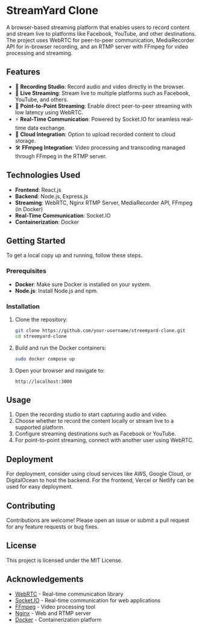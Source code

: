 # StreamYard Clone

A browser-based streaming platform that enables users to record content and stream live to platforms like Facebook, YouTube, and other destinations. The project uses WebRTC for peer-to-peer communication, MediaRecorder API for in-browser recording, and an RTMP server with FFmpeg for video processing and streaming.

## Features

- 🎥 **Recording Studio**: Record audio and video directly in the browser.
- 📡 **Live Streaming**: Stream live to multiple platforms such as Facebook, YouTube, and others.
- 🔄 **Point-to-Point Streaming**: Enable direct peer-to-peer streaming with low latency using WebRTC.
- ⚡ **Real-Time Communication**: Powered by Socket.IO for seamless real-time data exchange.
- 📁 **Cloud Integration**: Option to upload recorded content to cloud storage.
- 🛠️ **FFmpeg Integration**: Video processing and transcoding managed through FFmpeg in the RTMP server.

## Technologies Used

- **Frontend**: React.js
- **Backend**: Node.js, Express.js
- **Streaming**: WebRTC, Nginx RTMP Server, MediaRecorder API, FFmpeg (in Docker)
- **Real-Time Communication**: Socket.IO
- **Containerization**: Docker

## Getting Started

To get a local copy up and running, follow these steps.

### Prerequisites

- **Docker**: Make sure Docker is installed on your system.
- **Node.js**: Install Node.js and npm.

### Installation

1. Clone the repository:
    ```bash
    git clone https://github.com/your-username/streemyard-clone.git
    cd streemyard-clone
    ```

2. Build and run the Docker containers:
    ```bash
    sudo docker compose up
    ```

3. Open your browser and navigate to:
    ```
    http://localhost:3000
    ```

## Usage

1. Open the recording studio to start capturing audio and video.
2. Choose whether to record the content locally or stream live to a supported platform.
3. Configure streaming destinations such as Facebook or YouTube.
4. For point-to-point streaming, connect with another user using WebRTC.

## Deployment

For deployment, consider using cloud services like AWS, Google Cloud, or DigitalOcean to host the backend. For the frontend, Vercel or Netlify can be used for easy deployment.

## Contributing

Contributions are welcome! Please open an issue or submit a pull request for any feature requests or bug fixes.

## License

This project is licensed under the MIT License.

## Acknowledgements

- [WebRTC](https://webrtc.org/) - Real-time communication library
- [Socket.IO](https://socket.io/) - Real-time communication for web applications
- [FFmpeg](https://ffmpeg.org/) - Video processing tool
- [Nginx](https://nginx.org/) - Web and RTMP server
- [Docker](https://www.docker.com/) - Containerization platform
